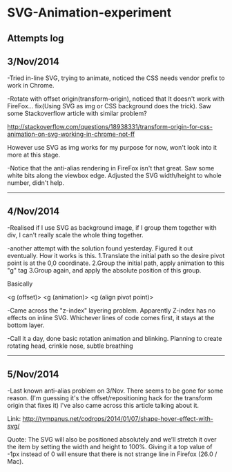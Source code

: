 SVG-Animation-experiment
========================

Attempts log
-------------------------------------------
3/Nov/2014
------------------------------------------- 
-Tried in-line SVG, trying to animate, noticed the CSS needs vendor prefix to work in Chrome.
 
-Rotate with offset origin(transform-origin), noticed that It doesn't work with FireFox... fix(Using SVG as img or CSS background does the trick). Saw some Stackoverflow article with similar problem? 

http://stackoverflow.com/questions/18938331/transform-origin-for-css-animation-on-svg-working-in-chrome-not-ff

However use SVG as img works for my purpose for now, won't look into it more at this stage.

-Notice that the anti-alias rendering in FireFox isn't that great. Saw some white bits along the viewbox edge. Adjusted the SVG width/height to whole number, didn't help.

-------------------------------------------
4/Nov/2014
-------------------------------------------
-Realised if I use SVG as background image, if I group them together with div, I can't really scale the whole thing together.

-another attempt with the solution found yesterday. Figured it out eventually. How it works is this. 
1.Translate the initial path so the desire pivot point is at the 0,0 coordinate.
2.Group the initial path, apply animation to this "g" tag
3.Group again, and apply the absolute position of this group.

Basically

<g (offset)>
	<g (animation)>
		<g (align pivot point)>
		</g>
	</g>
</g>

-Came across the "z-index" layering problem. Apparently Z-index has no effects on inline SVG. Whichever lines of code comes first, it stays at the bottom layer.

-Call it a day, done basic rotation animation and blinking. Planning to create rotating head, crinkle nose, subtle breathing

-------------------------------------------
5/Nov/2014
-------------------------------------------
-Last known anti-alias problem on 3/Nov. There seems to be gone for some reason. (I'm guessing it's the offset/repositioning hack for the transform origin that fixes it) I've also came across this article talking about it.

Link:
http://tympanus.net/codrops/2014/01/07/shape-hover-effect-with-svg/

Quote:
The SVG will also be positioned absolutely and we’ll stretch it over the item by setting the width and height to 100%. Giving it a top value of -1px instead of 0 will ensure that there is not strange line in Firefox (26.0 / Mac).